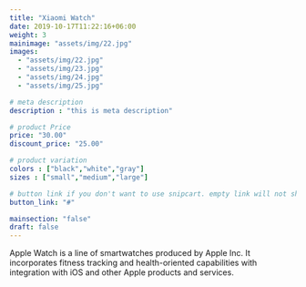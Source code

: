 ```yaml
---
title: "Xiaomi Watch"
date: 2019-10-17T11:22:16+06:00
weight: 3
mainimage: "assets/img/22.jpg"
images: 
  - "assets/img/22.jpg"
  - "assets/img/23.jpg"
  - "assets/img/24.jpg"
  - "assets/img/25.jpg"

# meta description
description : "this is meta description"

# product Price
price: "30.00"
discount_price: "25.00"

# product variation
colors : ["black","white","gray"]
sizes : ["small","medium","large"]

# button link if you don't want to use snipcart. empty link will not show button
button_link: "#"

mainsection: "false"
draft: false
---
```


Apple Watch is a line of smartwatches produced by Apple Inc. It incorporates fitness tracking and health-oriented capabilities with integration with iOS and other Apple products and services.
